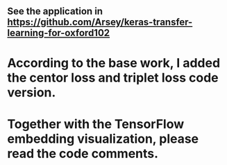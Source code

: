 ## See the application in https://github.com/Arsey/keras-transfer-learning-for-oxford102
#  According to the base work, I added the centor loss and triplet loss code version.
#  Together with the TensorFlow embedding visualization, please read the code comments.
